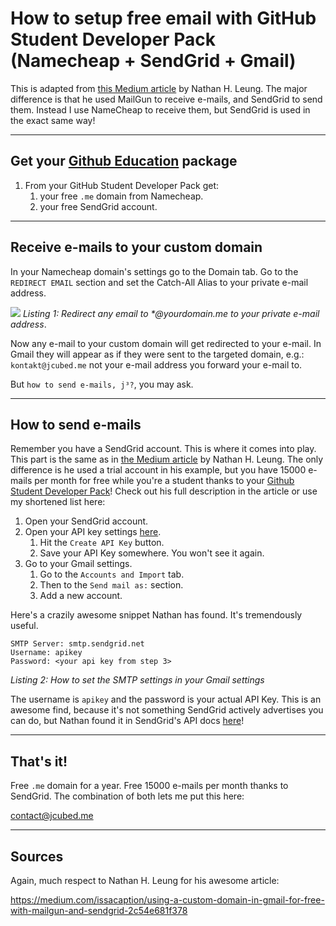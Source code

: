 # How to setup free email with GitHub Student Developer Pack (Namecheap + SendGrid + Gmail)

[medium-article]: https://medium.com/issacaption/using-a-custom-domain-in-gmail-for-free-with-mailgun-and-sendgrid-2c54e681f378
[student-pack]: https://education.github.com/pack

This is adapted from [this Medium article][medium-article] by Nathan H. Leung. The major difference is that he used MailGun to receive e-mails, and SendGrid to send them. Instead I use NameCheap to receive them, but SendGrid is used in the exact same way!
<hr/>

## Get your [Github Education][student-pack] package

1. From your GitHub Student Developer Pack get:
   1. your free `.me` domain from Namecheap.
   2. your free SendGrid account.
<hr/>

## Receive e-mails to your custom domain

In your Namecheap domain's settings go to the Domain tab. Go to the `REDIRECT EMAIL` section and set the Catch-All Alias to your private e-mail address.

![](https://i.imgur.com/OQtrW62.png)
*Listing 1: Redirect any email to \*@yourdomain.me to your private e-mail address*.

Now any e-mail to your custom domain will get redirected to your e-mail. In Gmail they will appear as if they were sent to the targeted domain, e.g.: `kontakt@jcubed.me` not your e-mail address you forward your e-mail to.

But `how to send e-mails, j³?`, you may ask.
<hr/>

## How to send e-mails

Remember you have a SendGrid account. This is where it comes into play. This part is the same as in [the Medium article][medium-article] by Nathan H. Leung. The only difference is he used a trial account in his example, but you have 15000 e-mails per month for free while you're a student thanks to your [Github Student Developer Pack][student-pack]! Check out his full description in the article or use my shortened list here:

1. Open your SendGrid account.
2. Open your API key settings [here](https://app.sendgrid.com/settings/api_keys).
   1. Hit the `Create API Key` button.
   2. Save your API Key somewhere. You won't see it again.
3. Go to your Gmail settings.
   1. Go to the `Accounts and Import` tab.
   2. Then to the `Send mail as:` section.
   3. Add a new account.
   
Here's a crazily awesome snippet Nathan has found. It's tremendously useful.

```
SMTP Server: smtp.sendgrid.net
Username: apikey
Password: <your api key from step 3>
```
*Listing 2: How to set the SMTP settings in your Gmail settings*

The username is `apikey` and the password is your actual API Key. This is an awesome find, because it's not something SendGrid actively advertises you can do, but Nathan found it in SendGrid's API docs [here](https://sendgrid.com/docs/API_Reference/SMTP_API/getting_started_smtp.html)!
<hr/>


## That's it!

Free `.me` domain for a year. Free 15000 e-mails per month thanks to SendGrid. The combination of both lets me put this here:

contact@jcubed.me
<hr/>

## Sources

Again, much respect to Nathan H. Leung for his awesome article:

https://medium.com/issacaption/using-a-custom-domain-in-gmail-for-free-with-mailgun-and-sendgrid-2c54e681f378